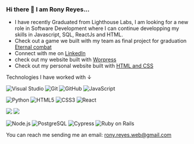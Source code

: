 ### Hi there 👋 I am Rony Reyes...

- I have recently Graduated from Lighthouse Labs, I am looking for a new role in Software Development where I can continue developping my skills in Javascript, SQL, ReactJs and HTML.
- Check out a game we built with my team as final project for graduation [Eternal combat](https://eternal-combat.netlify.app)
- Connect with me on [LinkedIn](https://www.linkedin.com/in/rony-daniel-reyes-lopez-41b1a9235)
- check out my website built with [Worpress](https://ronyreyesweb.wordpress.com)
- Check out my personal website built with [HTML and CSS](https://ronyreyesweb.netlify.app)

Technologies I have worked with ↓

![Visual Studio](https://img.shields.io/badge/Visual%20Studio-5C2D91.svg?style=for-the-badge&logo=visual-studio&logoColor=white)
![Git](https://img.shields.io/badge/git-%23F05033.svg?style=for-the-badge&logo=git&logoColor=white)
![GitHub](https://img.shields.io/badge/github-%23121011.svg?style=for-the-badge&logo=github&logoColor=white)
![JavaScript](https://img.shields.io/badge/javascript-%23323330.svg?style=for-the-badge&logo=javascript&logoColor=%23F7DF1E)

![Python](https://img.shields.io/badge/python-3670A0?style=for-the-badge&logo=python&logoColor=ffdd54)
![HTML5](https://img.shields.io/badge/html5-%23E34F26.svg?style=for-the-badge&logo=html5&logoColor=white)
![CSS3](https://img.shields.io/badge/css3-%231572B6.svg?style=for-the-badge&logo=css3&logoColor=white)
![React](https://img.shields.io/badge/react-%2320232a.svg?style=for-the-badge&logo=react&logoColor=%2361DAFB)

<img src="https://github-readme-streak-stats.herokuapp.com/?user=RonyReyesWeb&theme=gruvbox" />

<img src="https://github-readme-stats.vercel.app/api/top-langs/?username=RonyReyesWeb&layout=compact" />


![Node.js](https://img.shields.io/badge/Node.js-%23339933.svg?style=for-the-badge&logo=node.js&logoColor=white)
![PostgreSQL](https://img.shields.io/badge/PostgreSQL-%23336791.svg?style=for-the-badge&logo=postgresql&logoColor=white)
![Cypress](https://img.shields.io/badge/Cypress-%23FF0000.svg?style=for-the-badge&logo=cypress&logoColor=white)
![Ruby on Rails](https://img.shields.io/badge/Ruby_on_Rails-%23CC0000.svg?style=for-the-badge&logo=ruby-on-rails&logoColor=white)




You can reach me sending me an email: rony.reyes.web@gmail.com


